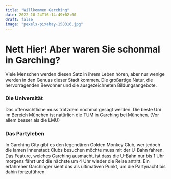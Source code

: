 ```yaml
---
title: "Willkommen Garching"
date: 2022-10-24T16:14:49+02:00
draft: false
image: "pexels-pixabay-158316.jpg"
---
```


# Nett Hier! Aber waren Sie schonmal in Garching?

Viele Menschen werden diesen Satz in ihrem Leben hören, aber nur wenige werden in den Genuss dieser Stadt kommen. Die großartige Natur, die hervorragenden Bewohner und die ausgezeichneten Bildungsangebote. 

### Die Universität

Das offensichtliche muss trotzdem nochmal gesagt werden. Die beste Uni im Bereich München ist natürlich die TUM in Garching bei München. (Vor allem besser als die LMU)

### Das Partyleben

In Garching City gibt es den legendären Golden Monkey Club, wer jedoch die lamen Innenstadt Clubs besuchen möchte muss mit der U-Bahn fahren. Das Feature, welches Garching ausmacht, ist dass die U-Bahn nur bis 1 Uhr morgens fährt und die nächste um 4 Uhr wieder die Reise antritt. Ein erfahrener Garchinger sieht das als ultimativen Punkt, um die Partynacht bis dahin fortzuführen.
